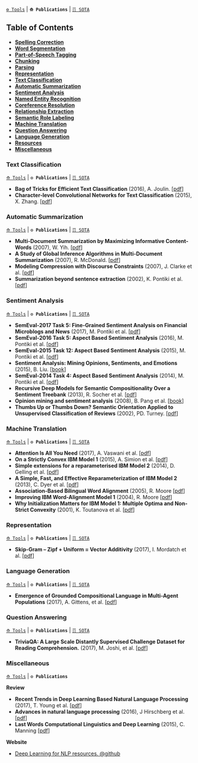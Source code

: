 [`⚙ Tools`](https://github.com/magizbox/underthesea/wiki/English-NLP-Tools) | **`⟰ Publications`** | [`☶ SOTA`](https://github.com/magizbox/underthesea/wiki/English-NLP-SOTA)

## Table of Contents

* [**Spelling Correction**](#spelling-correction)
* [**Word Segmentation**](#word-segmentation)
* [**Part-of-Speech Tagging**](#part-of-speech-tagging)
* [**Chunking**](#chunking)
* [**Parsing**](#parsing)
* [**Representation**](#representation)
* [**Text Classification**](#text-classification)
* [**Automatic Summarization**](#automatic-summarization)
* [**Sentiment Analysis**](#sentiment-analysis)
* [**Named Entity Recognition**](#named-entity-recognition)
* [**Coreference Resolution**](#coreference-resolution)
* [**Relationship Extraction**](#relationship-extraction)
* [**Semantic Role Labeling**](#semantic-role-labeling)
* [**Machine Translation**](#machine-translation)
* [**Question Answering**](#question-answering)
* [**Language Generation**](#language-generation)
* [**Resources**](#resources)
* [**Miscellaneous**](#miscellaneous)

### Text Classification

[`⟰ Tools`](https://github.com/magizbox/underthesea/wiki/English-NLP-Tools#text-classification) | **`⚙ Publications`** | [`☶ SOTA`](https://github.com/magizbox/underthesea/wiki/English-NLP-SOTA#text-classification)

* **Bag of Tricks for Efficient Text Classification** (2016), A. Joulin. [[pdf](https://arxiv.org/pdf/1607.01759.pdf)]
* **Character-level Convolutional Networks for Text
Classification** (2015), X. Zhang. [[pdf](https://arxiv.org/pdf/1509.01626.pdf)]

### Automatic Summarization

[`⟰ Tools`](https://github.com/magizbox/underthesea/wiki/English-NLP-Tools#automatic-summarization) | **`⚙ Publications`** | [`☶ SOTA`](https://github.com/magizbox/underthesea/wiki/English-NLP-SOTA#automatic-summarization)

* **Multi-Document Summarization by Maximizing Informative Content-Words** (2007), W. Yih. [[pdf](http://dl.acm.org/citation.cfm?id=1625563)]
* **A Study of Global Inference Algorithms in Multi-Document Summarization** (2007), R. McDonald. [[pdf](https://people.dsv.su.se/~hercules/articles/Headline%20generation/globsumm.pdf)]
* **Modeling Compression with Discourse Constraints** (2007), J. Clarke et al. [[pdf](http://jamesclarke.net/media/papers/clarke-lapata-emnlp07.pdf)]
* **Summarization beyond sentence extraction** (2002), K. Pontiki et al. [[pdf](http://citeseerx.ist.psu.edu/viewdoc/download?doi=10.1.1.19.5237&rep=rep1&type=pdf)]

### Sentiment Analysis

[`⟰ Tools`](https://github.com/magizbox/underthesea/wiki/English-NLP-Tools#sentiment-analysis) | **`⚙ Publications`** | [`☶ SOTA`](https://github.com/magizbox/underthesea/wiki/English-NLP-SOTA#sentiment-analysis)

* **SemEval-2017 Task 5: Fine-Grained Sentiment Analysis on Financial Microblogs and News** (2017), M. Pontiki et al. [[pdf](http://andrefreitas.org/papers/preprint_semeval_task05_2017.pdf)]
* **SemEval-2016 Task 5: Aspect Based Sentiment Analysis** (2016), M. Pontiki et al. [[pdf](http://www.aclweb.org/anthology/S16-1002)]
* **SemEval-2015 Task 12: Aspect Based Sentiment Analysis** (2015), M. Pontiki et al. [[pdf](http://www.aclweb.org/anthology/S15-2082)]
* **Sentiment Analysis: Mining Opinions, Sentiments, and Emotions** (2015), B. Liu. [[book](https://www.amazon.com/Sentiment-Analysis-Opinions-Sentiments-Emotions/dp/1107017890/ref=pd_sbs_14_1?_encoding=UTF8&pd_rd_i=1107017890&pd_rd_r=3NKRKWW6G3X8JGCPW4G0&pd_rd_w=pLSSX&pd_rd_wg=Y2A4r&psc=1&refRID=3NKRKWW6G3X8JGCPW4G0)]
* **SemEval-2014 Task 4: Aspect Based Sentiment Analysis** (2014), M. Pontiki et al. [[pdf](http://aclweb.org/anthology/S/S14/S14-2004.pdf)]
* **Recursive Deep Models for Semantic Compositionality Over a Sentiment Treebank** (2013), R. Socher et al. [[pdf](https://nlp.stanford.edu/~socherr/EMNLP2013_RNTN.pdf)]
* **Opinion mining and sentiment analysis** (2008), B. Pang et al. [[book](http://dl.acm.org/citation.cfm?id=1454712)]
* **Thumbs Up or Thumbs Down? Semantic Orientation Applied to Unsupervised Classification of Reviews** (2002), PD. Turney. [[pdf](https://arxiv.org/pdf/cs/0212032)]

### Machine Translation

[`⟰ Tools`](https://github.com/magizbox/underthesea/wiki/English-NLP-Tools#machine-translation) | **`⚙ Publications`** | [`☶ SOTA`](https://github.com/magizbox/underthesea/wiki/English-NLP-SOTA#machine-translation)

* **Attention Is All You Need** (2017), A. Vaswani et al. [[pdf](https://arxiv.org/abs/1706.03762)]
* **On a Strictly Convex IBM Model 1** (2015), A. Simion et al. [[pdf](http://www.emnlp2015.org/proceedings/EMNLP/pdf/EMNLP023.pdf)]
* **Simple extensions for a reparameterised IBM Model 2** (2014), D. Gelling et al. [[pdf](http://people.eng.unimelb.edu.au/tcohn/papers/gelling14acl.pdf)]
* **A Simple, Fast, and Effective Reparameterization of IBM Model 2** (2013), C. Dyer et al. [[pdf](http://aclweb.org/anthology//N/N13/N13-1073.pdf)]
* **Association-Based Bilingual Word Alignment** (2005), R. Moore [[pdf](http://www.mt-archive.info/ACL-2005-Moore.pdf)]
* **Improving IBM Word-Alignment Model 1** (2004), R. Moore [[pdf](http://www.aclweb.org/anthology/P04-1066)]
* **Why Initialization Matters for IBM Model 1: Multiple Optima and Non-Strict Convexity** (2001), K. Toutanova et al. [[pdf](http://www.aclweb.org/anthology/P11-2081)]

### Representation

[`⟰ Tools`](https://github.com/magizbox/underthesea/wiki/English-NLP-Tools#representation) | **`⚙ Publications`** | [`☶ SOTA`](https://github.com/magizbox/underthesea/wiki/English-NLP-SOTA#representation)

* **Skip-Gram – Zipf + Uniform = Vector Additivity** (2017), I. Mordatch et al. [[pdf](http://aclanthology.coli.uni-saarland.de/pdf/P/P17/P17-1007.pdf)]

### Language Generation

[`⟰ Tools`](https://github.com/magizbox/underthesea/wiki/English-NLP-Tools#language-generation) | **`⚙ Publications`** | [`☶ SOTA`](https://github.com/magizbox/underthesea/wiki/English-NLP-SOTA#language-generation)

* **Emergence of Grounded Compositional Language in Multi-Agent Populations** (2017), A. Gittens, et al. [[pdf](https://arxiv.org/pdf/1703.04908.pdf)]

### Question Answering

[`⟰ Tools`](https://github.com/magizbox/underthesea/wiki/English-NLP-Tools#question-answering) | **`⚙ Publications`** | [`☶ SOTA`](https://github.com/magizbox/underthesea/wiki/English-NLP-SOTA#question-answering)

* **TriviaQA: A Large Scale Distantly Supervised Challenge Dataset for Reading Comprehension.** (2017), M. Joshi, et al. [[pdf](https://arxiv.org/pdf/1705.03551.pdf)]

### Miscellaneous

[`⟰ Tools`](https://github.com/magizbox/underthesea/wiki/English-NLP-Tools#miscellaneous) | **`⚙ Publications`**

**Review**

* **Recent Trends in Deep Learning Based Natural Language Processing** (2017), T. Young et al. [[pdf](https://arxiv.org/pdf/1708.02709v4.pdf)]
* **Advances in natural language processing** (2016), J Hirschberg et al. [[pdf](https://cs224d.stanford.edu/papers/advances.pdf)]
* **Last Words Computational Linguistics and Deep Learning** (2015), C. Manning [[pdf](http://aclanthology.coli.uni-saarland.de/pdf/J/J15/J15-4006.pdf)]

**Website**

* [Deep Learning for NLP resources. @github](https://github.com/andrewt3000/dl4nlp)